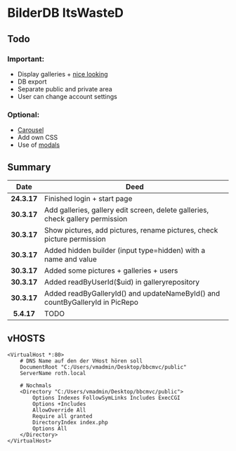 # BilderDB ItsWasteD
## Todo
### Important:
* Display galleries + [nice looking](https://www.w3schools.com/bootstrap/bootstrap_images.asp)
* DB export
* Separate public and private area
* User can change account settings
### Optional:
* [Carousel](https://www.w3schools.com/bootstrap/bootstrap_carousel.asp "W3C")
* Add own CSS
* Use of [modals](https://www.w3schools.com/bootstrap/bootstrap_modal.asp)
## Summary
 Date  | Deed 
 :---: | ---
 **24.3.17** | Finished login + start page
 **30.3.17** | Add galleries, gallery edit screen, delete galleries, check gallery permission
 **30.3.17** | Show pictures, add pictures, rename pictures, check picture permission
 **30.3.17** | Added hidden builder (input type=hidden) with a name and value
 **30.3.17** | Added some pictures + galleries + users
 **30.3.17** | Added readByUserId($uid) in galleryrepository
 **30.3.17** | Added readByGalleryId() and updateNameById() and countByGalleryId in PicRepo
 **5.4.17** | TODO 
 
## vHOSTS

```
<VirtualHost *:80>
    # DNS Name auf den der VHost hören soll
    DocumentRoot "C:/Users/vmadmin/Desktop/bbcmvc/public"
    ServerName roth.local    

    # Nochmals
    <Directory "C:/Users/vmadmin/Desktop/bbcmvc/public">
        Options Indexes FollowSymLinks Includes ExecCGI
        Options +Includes
        AllowOverride All 
        Require all granted
        DirectoryIndex index.php
        Options All
    </Directory>
</VirtualHost>
```